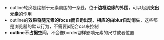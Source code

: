 - outline轮廓是绘制于元素周围的一条线，位于**边框边缘的外围**，可以起到**突出元素**的作用
- outline的**效果将随元素的focus而自动出现**，**相应的由blur自动消失**，这些都是浏览器的默认行为，不需要js配合css来控制
- **outline不占据空间**，不会像border那样影响元素的尺寸或者位置